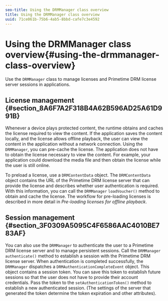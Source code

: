 ```yaml
---
seo-title: Using the DRMManager class overview
title: Using the DRMManager class overview
uuid: 71ce061b-75b6-4ab5-8bbd-cafe7c3e4592
---
```


# Using the DRMManager class overview{#using-the-drmmanager-class-overview}

Use the `DRMManager` class to manage licenses and Primetime DRM license server sessions in applications.

## License management {#section_8A6F7A2F318B4A62B596AD25A61D991B}

Whenever a device plays protected content, the runtime obtains and caches the license required to view the content. If the application saves the content locally, and the license allows offline playback, the user can view the content in the application without a network connection. Using the `DRMManager`, you can pre-cache the license. The application does not have to obtain the license necessary to view the content. For example, your application could download the media file and then obtain the license while the user is still online.

To preload a license, use a `DRMContentData` object. The `DRMContentData` object contains the URL of the Primetime DRM license server that can provide the license and describes whether user authentication is required. With this information, you can call the `DRMManager` `loadVoucher()` method to obtain and cache the license. The workflow for pre-loading licenses is described in more detail in *Pre-loading licenses for offline playback*.

## Session management {#section_3F0309A5095C4F6586AAC4010BE783AF}

You can also use the `DRMManager` to authenticate the user to a Primetime DRM license server and to manage persistent sessions. Call the `DRMManager` `authenticate()` method to establish a session with the Primetime DRM license server. When authentication is completed successfully, the `DRMManager` dispatches a `DRMAuthenticationCompleteEvent` object. This object contains a session token. You can save this token to establish future sessions so that the user does not have to provide their account credentials. Pass the token to the `setAuthenticationToken()` method to establish a new authenticated session. (The settings of the server that generated the token determine the token expiration and other attributes). 

